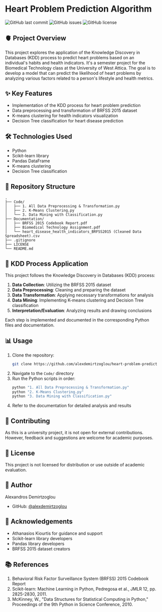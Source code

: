 # Heart Problem Prediction Algorithm

![GitHub last commit](https://img.shields.io/github/last-commit/alexdemirtzoglou/heart-problem-prediction)
![GitHub issues](https://img.shields.io/github/issues/alexdemirtzoglou/heart-problem-prediction)
![GitHub license](https://img.shields.io/github/license/alexdemirtzoglou/heart-problem-prediction)

## 🫀 Project Overview

This project explores the application of the Knowledge Discovery in Databases (KDD) process to predict heart problems based on an individual's habits and health indicators. It's a semester project for the Biomedical Technology class at the University of West Attica. The goal is to develop a model that can predict the likelihood of heart problems by analyzing various factors related to a person's lifestyle and health metrics.

## ✨ Key Features

- Implementation of the KDD process for heart problem prediction
- Data preprocessing and transformation of BRFSS 2015 dataset
- K-means clustering for health indicators visualization
- Decision Tree classification for heart disease prediction

## 🛠️ Technologies Used

- Python
- Scikit-learn library
- Pandas DataFrame
- K-means clustering
- Decision Tree classification

## 📁 Repository Structure

```
.
├── Code/
│   ├── 1. All Data Preprocessing & Transformation.py
│   ├── 2. K-Means Clustering.py
│   └── 3. Data Mining with Classification.py
├── Documentation/
│   ├── BRFSS 2015 Codebook Report.pdf
│   ├── Biomedical Technology Assignment.pdf
│   └── heart_disease_health_indicators_BRFSS2015 (Cleaned Data Spreadsheet).csv
├── .gitignore
├── LICENSE
└── README.md
```

## 🚀 KDD Process Application

This project follows the Knowledge Discovery in Databases (KDD) process:

1. **Data Collection**: Utilizing the BRFSS 2015 dataset
2. **Data Preprocessing**: Cleaning and preparing the dataset
3. **Data Transformation**: Applying necessary transformations for analysis
4. **Data Mining**: Implementing K-means clustering and Decision Tree classification
5. **Interpretation/Evaluation**: Analyzing results and drawing conclusions

Each step is implemented and documented in the corresponding Python files and documentation.

## 📊 Usage

1. Clone the repository:
   ```sh
   git clone https://github.com/alexdemirtzoglou/heart-problem-prediction.git
   ```
2. Navigate to the `Code/` directory
3. Run the Python scripts in order:
   ```sh
   python "1. All Data Preprocessing & Transformation.py"
   python "2. K-Means Clustering.py"
   python "3. Data Mining with Classification.py"
   ```
4. Refer to the documentation for detailed analysis and results

## 🤝 Contributing

As this is a university project, it is not open for external contributions. However, feedback and suggestions are welcome for academic purposes.

## 📝 License

This project is not licensed for distribution or use outside of academic evaluation.

## 👤 Author

Alexandros Demirtzoglou
- GitHub: [@alexdemirtzoglou](https://github.com/alexdemirtzoglou)

## 🙏 Acknowledgements

- Athanasios Kiourtis for guidance and support
- Scikit-learn library developers
- Pandas library developers
- BRFSS 2015 dataset creators

## 📚 References

1. Behavioral Risk Factor Surveillance System (BRFSS) 2015 Codebook Report
2. Scikit-learn: Machine Learning in Python, Pedregosa et al., JMLR 12, pp. 2825-2830, 2011.
3. McKinney, W., "Data Structures for Statistical Computing in Python," Proceedings of the 9th Python in Science Conference, 2010.
